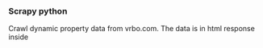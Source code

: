 ### Scrapy python 

Crawl dynamic property data from vrbo.com.
The data is in html response inside <script> tag and in json format.

`` scrapy crawl vrbos -o output.json``

